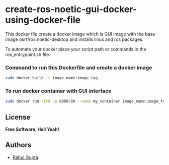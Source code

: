 # create-ros-noetic-gui-docker-using-docker-file
This docker file create a docker image which is GUI image with the base image osrf/ros:noetic-desktop and installs linux and ros packages.

To automate your docker place your script path or commands in the ros_entrypoint.sh file.


### Command to run this Dockerfile and create a docker image
```sh
sudo docker build -t image_name:image_tag .
```

### To run docker container with GUI interface
```sh
sudo docker run -itd -p 8060:80 --name my_container image_name:image_tag
```

## License
**Free Software, Hell Yeah!**

## Authors
- [Rahul Gupta](https://github.com/rahulelex)